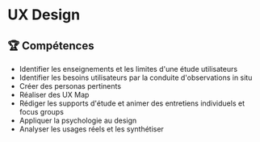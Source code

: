 # UX Design

## 🏆 Compétences
* Identifier les enseignements et les limites d'une étude utilisateurs 
* Identifier les besoins utilisateurs par la conduite d'observations in situ
* Créer des personas pertinents
* Réaliser des UX Map
* Rédiger les supports d'étude et animer des entretiens individuels et focus groups
* Appliquer la psychologie au design
* Analyser les usages réels et les synthétiser

